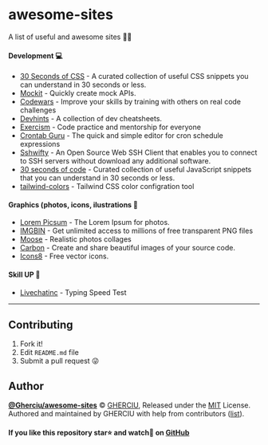 # awesome-sites
A list of useful and awesome sites 📑😻

#### Development 💻
- [30 Seconds of CSS](https://30-seconds.github.io/30-seconds-of-css/) - A curated collection of useful CSS snippets you can understand in 30 seconds or less.
- [Mockit](https://mockit.netlify.com/) - Quickly create mock APIs.
- [Codewars](https://www.codewars.com/) - Improve your skills by training with others on real code challenges
- [Devhints](https://devhints.io/) - A collection of dev cheatsheets.
- [Exercism](https://exercism.io/) - Code practice and mentorship for everyone
- [Crontab Guru](https://crontab.guru) - The quick and simple editor for cron schedule expressions
- [Sshwifty](https://sshwifty.herokuapp.com/) - An Open Source Web SSH Client that enables you to connect to SSH servers without download any additional software.
- [30 seconds of code](https://www.30secondsofcode.org/) - Curated collection of useful JavaScript snippets that you can understand in 30 seconds or less.
- [tailwind-colors](https://tailwind-colors.meidev.co/) - Tailwind CSS color configration tool
#### Graphics (photos, icons, ilustrations 🤳
- [Lorem Picsum](https://picsum.photos/) - The Lorem Ipsum for photos.
- [IMGBIN](https://imgbin.com/) - Get unlimited access to millions of free transparent PNG files
- [Moose](https://photos.icons8.com/) - Realistic photos collages
- [Carbon](https://carbon.now.sh) - Create and share beautiful images of your source code.
- [Icons8](https://icons8.com/icons) - Free vector icons.
#### Skill UP 🚀
- [Livechatinc](https://www.livechatinc.com/typing-speed-test/#/) - Typing Speed Test

---

## Contributing

1. Fork it!
2. Edit `README.md` file
3. Submit a pull request 😜

## Author

**[@Gherciu/awesome-sites](https://github.com/Gherciu/awesome-sites)** © [GHERCIU](https://github.com/Gherciu), Released under the [MIT](https://github.com/Gherciu/awesome-sites/blob/master/LICENSE) License.<br>
Authored and maintained by GHERCIU with help from contributors ([list](https://github.com/Gherciu/awesome-sites/contributors)).

#### If you like this repository star⭐ and watch👀 on [GitHub](https://github.com/Gherciu/awesome-sites)
